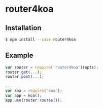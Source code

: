 # router4koa

## Installation

```bash
$ npm install --save router4koa
```

## Example

```js
var router = require('router4koa')(opts);
router.get(...);
router.post(...);

...
var koa = require('koa');
var app = koa();
app.use(router.routes());
```
